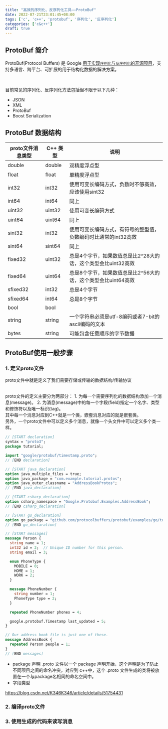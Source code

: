 ```yaml
---
title: "高效的序列化、反序列化工具——ProtoBuf"
date: 2022-07-21T23:01:45+08:00
tags: ['c', 'c++', 'protobuf', '序列化', '反序列化']
categories: ['c&c++']
draft: true
---
```


## ProtoBuf 简介

ProtoBuf(Protocol Buffers) 是 Google [用于实现`序列化`与`反序列化`的开源项目](https://github.com/protocolbuffers/protobuf#protocol-compiler-installation)，支持多语言、跨平台、可扩展的用于结构化数据的解决方案。

<br/>

目前常见的序列化、反序列化方法包括但不限于以下几种：
- JSON
- XML
- ProtoBuf
- Boost Serialization

## ProtoBuf 数据结构

|proto文件消息类型|C++ 类型|说明|
|---|---|---|
|double|double|双精度浮点型|
|float|float|单精度浮点型|
|int32|int32|使用可变长编码方式，负数时不够高效，应该使用sint32|
|int64|int64|同上|
|uint32|uint32|使用可变长编码方式|
|uint64|uint64|同上|
|sint32|int32|使用可变长编码方式，有符号的整型值，负数编码时比通常的int32高效|
|sint64|sint64|同上|
|fixed32|uint32|总是4个字节，如果数值总是比2^28大的话，这个类型会比uint32高效|
|fixed64|uint64|总是8个字节，如果数值总是比2^56大的话，这个类型会比uint64高效|
|sfixed32|int32|总是4个字节|
|sfixed64|int64|总是8个字节|
|bool|bool||
|string|string|一个字符串必须是utf-8编码或者7-bit的ascii编码的文本|
|bytes|string|可能包含任意顺序的字节数据|

## ProtoBuf使用一般步骤

### 1. 定义proto文件

proto文件中就是定义了我们需要存储或传输的数据结构/传输协议

<br/>
proto文件的定义主要分为两部分：
1. 为每一个需要序列化的数据结构添加一个消息(message)。
2. 为消息(message)中的每一个字段(field)指定一个名字、类型和修饰符以及唯一标识(tag)。

<br/>
其中每一个消息对应到C++就是一个类，嵌套消息对应的就是嵌套类。

<br/>
另外，一个proto文件中可以定义多个消息，就像一个头文件中可以定义多个类一样。

```protobuf
// [START declaration]
syntax = "proto3";
package tutorial;

import "google/protobuf/timestamp.proto";
// [END declaration]

// [START java_declaration]
option java_multiple_files = true;
option java_package = "com.example.tutorial.protos";
option java_outer_classname = "AddressBookProtos";
// [END java_declaration]

// [START csharp_declaration]
option csharp_namespace = "Google.Protobuf.Examples.AddressBook";
// [END csharp_declaration]

// [START go_declaration]
option go_package = "github.com/protocolbuffers/protobuf/examples/go/tutorialpb";
// [END go_declaration]

// [START messages]
message Person {
  string name = 1;
  int32 id = 2;  // Unique ID number for this person.
  string email = 3;

  enum PhoneType {
    MOBILE = 0;
    HOME = 1;
    WORK = 2;
  }

  message PhoneNumber {
    string number = 1;
    PhoneType type = 2;
  }

  repeated PhoneNumber phones = 4;

  google.protobuf.Timestamp last_updated = 5;
}

// Our address book file is just one of these.
message AddressBook {
  repeated Person people = 1;
}
// [END messages]

```
- package 声明
.proto 文件以一个 package 声明开始，这个声明是为了防止不同项目之间的命名冲突，对应到 c++中，这个 .proto 文件生成的类将被放置在一个与package名相同的命名空间中。
- 字段类型

https://blog.csdn.net/K346K346/article/details/51754431

### 2. 编译proto文件



### 3. 使用生成的代码来读写消息


